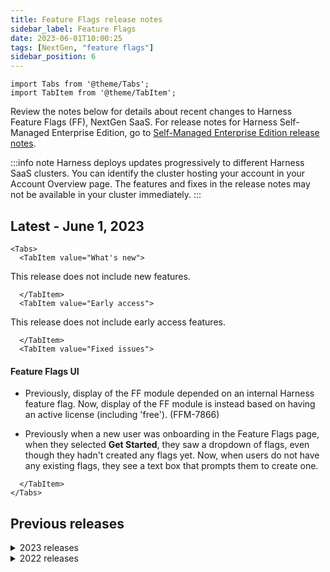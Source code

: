 ```yaml
---
title: Feature Flags release notes
sidebar_label: Feature Flags
date: 2023-06-01T10:00:25
tags: [NextGen, "feature flags"]
sidebar_position: 6
---
```


```mdx-code-block
import Tabs from '@theme/Tabs';
import TabItem from '@theme/TabItem';
```

Review the notes below for details about recent changes to Harness Feature Flags (FF), NextGen SaaS. For release notes for Harness Self-Managed Enterprise Edition, go to [Self-Managed Enterprise Edition release notes](/release-notes/self-managed-enterprise-edition).

:::info note
Harness deploys updates progressively to different Harness SaaS clusters. You can identify the cluster hosting your account in your Account Overview page. The features and fixes in the release notes may not be available in your cluster immediately.
:::

## Latest - June 1, 2023

```mdx-code-block
<Tabs>
  <TabItem value="What's new">
```
This release does not include new features.

```mdx-code-block
  </TabItem>
  <TabItem value="Early access">
```

This release does not include early access features.

```mdx-code-block
  </TabItem>
  <TabItem value="Fixed issues">
```

#### Feature Flags UI

* Previously, display of the FF module depended on an internal Harness feature flag. Now, display of the FF module is instead based on having an active license (including 'free'). (FFM-7866)

* Previously when a new user was onboarding in the Feature Flags page, when they selected **Get Started**, they saw a dropdown of flags, even though they hadn't created any flags yet. Now, when users do not have any existing flags, they see a text box that prompts them to create one.

```mdx-code-block
  </TabItem>
</Tabs>
```

## Previous releases

<details>
<summary>2023 releases</summary>

#### May 25, 2023

##### What's new

This release does not include new features.

##### Early access

This release does not include early access features.

##### Fixed issues

###### Feature Flags server

The **FF server** has been updated to version **1.1071.0** with the following updates.

* For customers with a large volume of targets (in the millions), the Target page load time could be slow. Harness has introduced additional indexes to improve the response time of this page. (FFM-7988)

* There was an issue when Git Sync was first configured, a sync was not attempted until a flag was changed or a new one was created. With this fix, a sync is immediately attempted when you configure Git Sync, and the existing flags in your project are backed up to the remote file. (FFM-7681)

###### Feature Flags SDKs

The **Python** server SDK has been updated to version **1.1.12** with the following update.

*  There was an issue where if an error occurred when processing a new stream event, the SDK could potentially log a blank string. This issue has been fixed and the SDK now logs these errors correctly. (FFM-8015)

#### May 24, 2023

##### What's new

This release does not include new features.

##### Early access

This release does not include early access features.

#### Feature Flags SDKs

The **Python** server SDK has been updated to version **1.1.11** with the following update.

* Fixed an issue where the SDK was not evaluating flags with multiple and/or nested prerequisites correctly.

#### May 23, 2023

##### What's new

This release does not include new features.

##### Early access

This release does not include early access features.

##### Fixed issues

###### Feature Flags UI

* The toggle for turning Git Sync on and off was causing the branch settings menu to disappear and display the **Set Up Git Sync** button incorrectly. This issue has been fixed. (FFM-7786)
* The Target and Target Group pages reported successful save and edit operations before the operations completed. This issue has been fixed. (FFM-7609)

#### May 22, 2023

##### What's new

This release does not include new features.

##### Early access

This release does not include early access features.

##### Fixed issues

###### Feature Flags SDKs

The **Ruby** server SDK has been updated to version **1.1.1** with the following updates.

* Fixed evaluator logic. Before, if a target group had multiple clauses, all clauses had to evaluate to true for the entire condition to be true. This logic has been changed to match that of other SDKs. Now only one condition clause needs to be true. (FFM-6503)

* Certain log messages will now be coded with a unique 4-digit number to help identify issues across SDKs. (FFM-7324)
  
  Response code patterns for each SDK stage are:
  * Initialization - 1xxx
  * Auth - 2xxx
  * Close - 3xxx
  * Polling - 4xxx
  * Streaming - 5xxx
  * Evaluation - 6xxx
  * Metrics - 7xxx

#### May 19, 2023

##### What's new

This release does not include new features.

##### Early access

This release does not include early access features.

##### Fixed issues

###### Feature Flags server

The **FF server** has been updated to version **1.1054.2** with the following update.

* The Identifier search filter sometimes incorrectly used a wildcard match. This happened if two flags had overlapping names such as `flag_one` and `flag_one_b`. The detail view of `flag_one_b` sometimes returned `flag_one` details instead. Because flags order by creation, this only happened when flags were created in a certain order. This fix uses an exact match when searching for flag identifiers. (FFM-7928)

#### May 15, 2023

##### What's new

This release does not include new features.

##### Early access

This release does not include early access features.

##### Fixed issues

###### Feature Flags server

* Previously, re-enabling Git Experience did not trigger an immediate Git sync. With this change, flags are synchronized as soon as Git Experience is re-enabled. (FFM-7670)

* Some Git sync operations were failing if there was a large volume of flags and environments. This fix increased the transaction time-out for Git sync calls to allow processing of a large number of the flags. (FFM-7638)

* Policy checks weren't being carried out on flag rules added from the Target Group details page. This issue has been fixed. (FFM-7607)(FFM-7606)

* Previously, Feature Flag permissions and roles assigned to users or user groups in Access Control were applied at the account and project levels, but not at the organization level. With this change, roles and permissions assigned at the organization level are now honored. (FFM-7376)

* When you try to delete a flag that is a prerequisite to another flag, the UI now shows an improved message that explains why this cannot be done: *Cannot delete flag which is a prerequisite for other flags*. (FFM-5105)

#### May 4, 2023

##### What's new

This release does not include new features.

##### Early access

This release does not include early access features.

##### Fixed issues

###### Feature Flags SDKs

* Fixed an issue in the onboarding flow where the flag validation did not work as expected. (FFM-7534)

#### April 26, 2023

##### What's new

This release does not include new features.

##### Early access

This release does not include early access features.

##### Fixed issues

###### Feature Flags SDKs

The **Node.js** server SDK was updated to version **1.2.16** with the following update:

* The eventsource library was opening three separate streams instead of one when the library disconnected and reconnected. This issue has been fixed. (FFM-7412)

#### April 22, 2023

##### What's new

This release does not include new features.

##### Early access

This release does not include early access features.

##### Fixed issues

##### Feature Flags UI

* Fixed an issue where the metrics loading spinner was hanging indefinitely. (FFM-6735)

* Updated the field validation for the **YAML path** field in the Git connection form to prevent entering invalid path names beginning with `./`. (FFM-7448)

#### Latest - April 11, 2023

##### What's new

This release does not include new features.

##### Early access

This release does not include early access features.

##### Fixed issues

##### Feature Flags UI

* Fixed an issue where the metrics loading spinner was hanging indefinitely. (FFM-6735)

* Updated the field validation for the **YAML path** field in the Git connection form to prevent entering invalid path names beginning with `./`. (FFM-7448)

#### April 11, 2023

##### What's new

This release does not include new features.

##### Early access

This release does not include early access features.

##### Fixed issues

###### Feature Flags UI

Fixed an issue where users with reduced access could not create Feature Flags SDK Keys as a result of a permission mismatch between the frontend and backend. (FFM-7295)

#### April 10, 2023

##### What's new

* The UI now provides improved RBAC messaging when trying to toggle or edit a flag in an environment without the correct permissions. (FFM-7234)

##### Early access

This release does not include early access features.

##### Fixed issues

###### Feature Flags server

The **FF server** has been updated to version **1.1007.0** with the following updates.

* Previously, the number of flags returned in the **Target Management** page was capped at 100.  This change lets Harness show all flags even if the number is greater than 100. (FFM-7457)
* Feature Flag identifiers now follow the same guidelines as the Harness Platform entities. This means they can include a `$` in the name. (FFM-7436)
* Previously, FF was only checking permissions at the account and project level. With this update, permissions and roles assigned at the organization level will also be honored. (FFM-7376)


#### April 5, 2023

##### What's new

This release does not include new features.

##### Early access

This release does not include early access features.

##### Fixed issues

###### Feature Flags SDKs

* The **Python** server SDK has been updated to version **1.1.10** with the following update.
  * The SDK now logs an error if an evaluation fails and the default variation is returned. (FFM-7360)

* The **Ruby** server SDK has been updated to version **1.1.0** with the following updates.
  * Metrics counters are now stored in a map, instead of a queue, for more efficient memory usage. The metric payload size should now also be smaller, resulting in more efficient network bandwidth usage. (FFM-7285)
  * Improved the authentication retry logic to only retry on certain HTTP codes. Certain error codes will be treated as transient and others not. Ensured that while the SDK is authenticating, default values are served. (FFM-7325)
  * Added a Ruby on Rails example in the SDK [repository](https://github.com/harness/ff-ruby-server-sdk). (FFM-6926)
  * Disabling the metrics processor didn't disable entries being written to the queue, causing an eventual memory leak. This fix corrects this behavior. (FFM-6965)
  * Added TLS support to the SDK and updated the documentation in the SDK [repository](https://github.com/harness/ff-ruby-server-sdk).

#### April 4, 2023

##### What's new

This release does not include new features.

##### Early access

This release does not include early access features.

##### Fixed issues

###### Feature Flags SDKs

The **Node.js** server SDK was updated to version **1.2.15** with the following update.

* Occasionally, the retry strategy could open several event streams at once if the application disconnected intermittently. This issue has been fixed and the SDK opens only one stream when the EventSource library reconnects. (FFM-7412)
* The EventSource library was updated to version 2.1.4. (FFM-7421)

#### March 30, 2023

##### What's new

This release does not include new features.

##### Early access

This release does not include early access features.

##### Fixed issues

###### Feature Flags server

The **FF server** has been updated to version **1.979.0**, with the following update.

* Before this update, targets never expired. Now, targets expire if they have not been updated for 60 days, except when used in flag rule, or when part of a target group's include/exclude lists. For more information, go to [How targets expire](/docs/feature-flags/ff-target-management/add-targets#how-targets-expire).

###### Feature Flags SDKs

* The **Java server SDK** has been updated to version **1.2.2**, with the following updates.

  * Minor internal changes were made to make it easier for developers to use classes that were previously marked private.

* The **Go server SDK** has been updated to version **0.1.8** with the following update.

  * Previously, a few logs on startup would use fmt.Println() instead of using the custom logger passed in via harness.WithLogger(logger). This could cause these startup logs to be in a different format, and appear to be logged at an `error` level instead of logged correctly as `debug`. This has been resolved and all logs emitted by the SDK now go through the custom logger if it's passed in. (FFM-7347)

#### March 29, 2023

##### What's new

This release does not include new features.

##### Early access

This release does not include early access features.

##### Fixed issues

###### Feature Flags SDKs

The **Go server SDK** has been updated to version **0.1.7**, with the following updates.

* Previously if a custom logger was passed in to the SDK through the harness.WithLogger(logger) function, the custom logger was not used when logging HTTP requests. This could cause HTTP request logs to be in a different format, and appear to be logged at an `error` level instead of correctly logged `debug`. This has been resolved, and all logs emitted by the SDK now go through the custom logger if it's passed in. (FFM-7327)

* Added a flag code cleanup example and some information on how to run the example in the [Go SDK repository](https://github.com/harness/ff-golang-server-sdk). (FFM-6794)

* Added documentation in the [Harness flag_cleanup repository](https://github.com/harness/flag_cleanup) on how to clean up flags automatically using Harness pipelines. (FFM-6796)


#### March 28, 2023

##### What's new

The [**Erlang server SDK**](/docs/feature-flags/ff-sdks/server-sdks/erlang-sdk-reference), which was in Beta, has been released as GA with version **1.0.0**. This release includes the following updates.

* **Breaking changes**

  - Changes to mulit-instance behavior. Go to the [Readme](https://github.com/harness/ff-erlang-server-sdk#run-multiple-instances-of-the-sdk) for updated instructions and code samples for the following:
    - If you define a multi-instance configuration, and one of the instances (including the default instance) fails to authenticate, then the other instances do not attempt to start, and the SDK does not boot.
    - You can choose not to start the default instance.

* **Enhancements**
  - The SDK is now available on [hex.pm](https://hex.pm/).
  - Improved logging for debugging purposes

##### Early access

This release does not include early access features.

##### Fixed issues

###### Feature Flags SDKs

The **Erlang server SDK** was released as GA, version **1.0.0**, and includes the following bug fix:

* There was an issue in multi-instance functionality that prevented users from starting up multiple instances. This issue has been fixed. (FFM-7187)

#### March 23, 2023

##### What's new

This release does not include new features.

##### Early access

This release does not include early access features.

##### Fixed issues

###### Feature Flags SDKs

The **Node.js server SDK** has been updated to version **1.2.14** with the following updates:

* The EventSource library was updated to version 2.1.3. (FFM-7198)
* On streaming errors, the error was not included in the `retrying` event payload. This fix adds the error to the payload. (FFM-7198)
* Checks were added to see if errors are eligible for retries, and if not, the SDK stops retrying. (FFM-7198)
* The SDK now logs each retry. This ensures the most recent error is logged if errors change during retries. (FFM-7198)


#### March 23, 2023

##### What's new

This release does not include new features.

##### Early access

This release does not include early access features.

##### Fixed issues

###### Feature Flags SDKs

The **Node.js server SDK** has been updated to version **1.2.13** with the following update:

* A race condition during initialization could cause some flag evaluation calls (when called immediately after calling waitForInitialization) to return the default value instead of the actual evaluated value. This issue has been fixed. (FFM-7289) 


#### March 21, 2023

##### What's new

This release does not include new features.

##### Early access

This release does not include early access features.

##### Fixed issues

###### Feature Flags server

The **FF server** has been upated to version **1.968.0** and includes the following updates:

* When searching for a flag, the search filter sometimes failed if the flag description was null rather than empty. This issue has been fixed. (FFM-7213)
* When using GitSync to save a flag with a floating point value, the feature flag service generated an error.
The service now correctly handles floating point numbers saved from Git. (FFM-7118)


#### March 16, 2023

##### What's new

This release does not include new features.

##### Early access

This release does not include early access features.

##### Fixed issues

###### Feature Flags SDKs

The **Java server SDK** has been updated to version **1.2.1** and includes the following update:

* When an SDK key was not supplied, the SDK continually retried. This issue was fixed and now, if authentication fails, the SDK no longer retries constantly, and instead generates a MissingSdkKeyException. (FFM-7214)


#### March 15, 2023

##### What's new

This release does not include new features.

##### Early access

This release does not include early access features.

##### Fixed issues

###### Feature Flags SDKs

The **Node.js server SDK** has been updated to version **1.2.12** and includes the following update:

* The event source was updated to version 2.1.2. This adds eligible errors to the `retrying` event payload. (FFM-7198)

#### March 09, 2023

##### What's new

This release does not include new features.

##### Early access

This release does not include early access features.

##### Fixed issues

###### Feature Flags SDKs

The **Java server SDK** has been updated to version **1.2.0** and includes the following updates:

* Improved support for TLS allows custom CA certificates to be provided. (FFM-7004)
* A new HTTP header, `Harness-SDK-Info`, was added. This header helps the Feature Flag service identify connected client SDKs apart from server SDKs. (FFM-7038)
* Error handling for invalid SDK keys has been improved. (FFM-6964)

#### March 08, 2023

##### What's new

This release does not include new features.

##### Early access

This release does not include early access features.

##### Fixed issues

###### Feature Flags UI

- Onboarding examples displayed a flag name instead of the required flag identifier. This issue is now fixed. (FFM-6921)

#### March 02, 2023

##### What's new

This release does not include new features.

##### Early access

This release does not include early access features.

##### Fixed issues

###### Feature Flag SDKs

The **Node.js server SDK** has been updated to version **1.2.11** and includes the following updates:

- All three retry strategies no longer fire off their initial retry at the same time. (FFM-7002)
- The eventsource library now closes correctly if `eventsource.close` is called while it's in a RETRYING state. (FFM-7002)
- The SDK no longer retries on 40x errors. It now only retries on 50x and I/O errors. (FFM-7002)


#### February 24, 2023

##### What's new

This release does not include new features.

##### Early access

This release does not include early access features.

##### Fixed issues

###### Feature Flag SDKs

The **Node.js server SDK** has been updated to version **1.2.10** and includes the following updates:
- The Node.js SDK uses the eventsource library. **In rare cases**, an issue occurred when a 500 response was received from the remote system, the connection seemed to close and stop retrying. However, if it received an unspecified error, for example if the endpoint doesn’t exist or goes down suddenly, or if the remote system closed the connection, then the SDK tried to connect to the /stream endpoint every second, forever. This issue was resolved with the following updates:

  - The SDK now falls back to polling if the stream disconnects. (FFM-4204)
  - The SDK attempts to reconnect on retryable errors using an exponential backoff and retry strategy provided by the Harness fork of eventsource. (FFM-4204)
  - A new retry event is emitted so the SDK can log the current retry attempt. (FFM-4204)

#### February 21, 2023

##### What's new

This release does not include new features.

##### Early access

This release does not include early access features.

##### Fixed issues

###### Feature Flag SDKs

The **Python server SDK** has been updated to version **1.1.9** and includes the following update:
* SSE updates were stopping due to a lost connection. Now, the SSE connection is reestablished if it drops. (FFM-6932) 

#### February 15, 2023

##### What's new

This release does not include new features.

##### Early access

This release does not include early access features.

##### Fixed issues

###### Feature Flag SDKs

The **.NET server SDK** has been updated to version **1.1.7** and includes the following updates:

* The default poll interval was corrected from 20 seconds to 60 seconds, consistent with the other SDKs. (FFM-3691)
* The SSE EventSource was not detecting that a connection may have dropped. The SDK will now reconnect correctly if it loses its connection to the stream endpoint. (FFM-6877)

#### February 9, 2023

##### What's new

This release does not include new features.

##### Early access

This release does not include early access features.

##### Fixed issues

###### Feature Flag SDKs

- The **Flutter client SDK** has been updated to version **1.0.10** and includes the following updates:
  - This SDK now uses Android SDK 1.0.20. (FFM-6822)
  - This update fixes excessive network calls when calling flag evaluation functions. (FFM-6822)

- The **Python server SDK** has been updated to version **1.1.8** and includes the following updates:
  - Added `wait_for_initialization` to the client API, which can be called to block the thread until all groups and flags have been retrieved and loaded into the cache. (FFM-6549)
  - Added `is_initialized` to the client API, which can be called at any time to check if the initial retrieval and caching of groups and flags has been completed. (FFM-6549)

  :::info note
  For an example usage of `wait_for_initialization` go to [the SDK's repository](https://github.com/harness/ff-python-server-sdk/blob/main/examples/wait_for_initialization_example/wait_for_initialization.py).
  :::


#### February 6, 2023

##### What's new

This release does not include new features.

##### Early access

This release does not include early access features.

##### Fixed issues
###### Feature Flags UI

* The **Complete** button at the end of the onboarding flow was always enabled. Now, it is disabled until the user receives a successful evaluation. (FFM-5987)

###### Feature Flag SDKs

The **Python SDK** has been updated to version **1.1.7** and includes the following new feature:

* When adding targets to a group based on conditions, the `in` operator is now case-sensitive in the SDK. (FFM-5991)

  :::info note 
  If you are targeting any groups using the `in` operator, ensure that your target condition takes into account the case sensitivity of the operator.
  :::

#### January 27, 2023

##### What's new

This release does not include new features.

##### Early access

This release does not include early access features.

##### Fixed issues

###### Feature Flag SDKs

The **Java server SDK** has been updated to version **1.1.11** and includes the following changes:

- Timeout errors were logged due to the code calling `awaitTermination()` before `shutDown()` when stopping the update processor. There was also a misleading warning about the poller not being restarted. These issues have been fixed. (FFM-6581)


#### January 26, 2023

##### What's new

This release does not include new features.

##### Early access

This release does not include early access features.

##### Fixed issues
###### Feature Flag SDKs
- The **React client SDK** has been updated to version **1.1.0** and includes the following changes:
  - You can now listen for errors that are caused by network issues. For more information about this, go to [the SDK's readme file.](https://github.com/harness/ff-react-client-sdk/blob/main/README.md) (FFM-6578)
  - You can now provide the SDK with a set of evaluations that it can serve instantly upon initialization. For more information about this, go to [the SDK's readme file.](https://github.com/harness/ff-react-client-sdk/blob/main/README.md) (FFM-6578) 

- The **Javascript client SDK** has been updated to version **1.8.0** and includes the following change:
  - You can now provide the SDK with a set of evaluations that it can serve instantly upon initialization. For more information about this, go to [the SDK's readme file.](https://github.com/harness/ff-javascript-client-sdk/blob/main/README.md) (FFM-6489)

- The **Android client SDK** has been updated to version **1.0.19** and includes the following changes:
  - A new event was added, `SSE_RESUME`, which fires if the application loses and regains internet.  When the event fires: 
    - The SDK internally reloads all feature config into cache. (FFM-6574)
    - Applications can listen to this event to ensure event listeners don't miss any streamed events during periods of downtime.

#### January 25, 2023

##### What's new

This release does not include new features.

##### Early access

This release does not include early access features.

##### Fixed issues

###### Feature Flag SDKs

The **Go server SDK** has been updated to version **0.1.6** and includes the following update:
* Some target segment include rules were not working for numeric values. This issue has been fixed. (FFM-6384)

#### January 24, 2023

##### What's new

This release does not include new features.

##### Early access

This release does not include early access features.

##### Fixed issues
###### Feature Flag SDKs
- The **Android client SDK** has been updated to version **1.0.18**. This fixes a bug that caused unhandled exception errors due to duplicate callbacks during the SDK initialization. (FFM-6395)
- The **Flutter client SDK** has been updated to version **1.0.8**. This includes the following:
  - Fixed a bug that caused applications to shut down in response to API errors caused by no internet connection. (FFM-6395)
  - Fixed a bug that caused streaming to stop working if internet connectivity was lost. (FFM-6395) 

#### January 23, 2023

##### What's new

This release does not include new features.

##### Early access

This release does not include early access features.

##### Fixed issues
###### Feature Flag SDKs
- The **Javascript SDK** has been updated to version **1.7.0**. This fix adds the `Harness-AccountID` and `Harness-EnvironmentID` fields to the HTTP request header in all calls after the initial authorization request. These values are extracted from the JWT, so you don't need to add a value for them. (FFM-6507)

- The **Android client SDK** has been updated to version **1.0.17**. This includes the following changes:
  - Fixed a bug that caused a 401 error when the SDK tried to send a request to the `stream` endpoint if the request was to a non-production environment. (FFM-4603)
  -   Fixed a bug that caused the SDK to stop working if an identifier isn't provided during the SDK initialization. The SDK will now use the name if you don't provide an identifier. You will receive an error if you don't provide either a name or identifier as at least one of these is required for all client-side SDKs. (FFM-6396)

#### January 21, 2023

##### What's new

This release does not include new features.

##### Early access

This release does not include early access features.

##### Fixed issues

###### Feature Flags authentication service

The Feature Flags authentication service has been updated to version 1.0.6 with the following update:

* The authentication service was logging warnings as it tried to authenticate with each cluster in turn. This could produce warnings even when authentication was eventually successful. Now, if authentication is successful, no warnings are logged. (FFM-6557)

#### January 19, 2023

##### What's new

This release does not include new features.

##### Early access

This release does not include early access features.

##### Fixed issues
###### Feature Flags SDKs
- The **Javascript client SDK** has been updated to version **1.6.0**. This includes the following changes:
  - You can now customise the interval of how often metrics data is sent to the metrics endpoint. (FFM-6498)
  - If the metrics data is not successfully posted to the endpoint after two attempts, the data is cleared to ensure the metrics data doesn't get too large and cause performance issues. (FFM-6509)

- The **Java server SDK** has been updated to version **1.1.10**. This includes the following changes:
  -  Improvements to how the metrics endpoint processes platform targets. (FFM-6392)
  -  Fixed a bug that caused an error due to incompatibility with an older version of OkHttp. (FFM-6442)
  
- The **Ruby server SDK** has been updated to version **1.0.6**. This fixes dependency issues with OpenAPI that caused errors when trying to initialize the SDK. (FFM-6523)

#### January 17, 2023

##### What's new

This release does not include new features.

##### Early access

This release does not include early access features.

##### Fixed issues
###### Feature Flags UI

* If you changed the environment, and then opened the **Pipeline** tab or **Environment** tab on a second screen, the environment you set defaulted to the original one. This has been fixed and the environment you select is consistent through all tabs. 


#### January 10, 2023

##### What's new

This release does not include new features.

##### Early access

This release does not include early access features.

##### Fixed issues
###### Feature Flags UI

- Fixed a bug that prevented a completion tick from appearing in the UI after an evaluation had successfully passed. (FFM-6127)

- Fixed an error that caused the Complete button at the end of the Get Started flow to link to the beginning of the flow instead of linking to the expected Feature Flag list page. (FFM-5988)

- Resolved an issue that caused you to scroll unnecessarily when you expanded the target attribute or operator dropdown menus when creating a target. (FFM-5187)

- Fixed a bug where scrollbars were unnecessarily displayed in the target groups section of the targets page during loading. (FFM-4053)

###### Feature Flag SDKs

* The **Ruby server SDK** has been updated to version **1.0.5**. This fixes a bug that caused the SDK to not wait for initialization when using the `wait_for_initialization` method. (FFM-6393)

</details>

<details>
<summary>2022 releases</summary>

#### December 22, 2022

##### What's new

This release does not include new features.

##### Early access

This release does not include early access features.

##### Fixed issues
###### Feature Flags UI

* Resolved an issue that caused the edit section of a pipeline not to load on the Feature Flag module. (FFM-5948)

#### December 15, 2022

##### What's new

This release does not include new features.

##### Early access

This release does not include early access features.

##### Fixed issues

###### Feature Flags SDKs

The Java server SDK has been updated to version 1.1.9 and includes the following update:

* A NullPointerException was thrown when a null target was given. This update fixes the MetricsProcessor to handle nulls correctly. (FFM-6125)

#### December 13, 2022

##### What's new

This release does not include new features.

##### Early access

This release does not include early access features.

##### Fixed issues

**Feature Flags UI**

* Fixed a bug where target names were labelled "UNDEFINED" on the Harness UI if the name contained spaces. (FFM-5866)

**FF SDKs**

The Python SDK has been updated to version 1.1.5. This includes the following changes:

- Fixed a bug where only one target was registered as a metric when multiple, unique targets evaluations were made. (FFM-5995)

- Fixed a bug that caused an error the first time a metrics request was sent. (FFM-5995)

#### December 7, 2022

##### What's new

This release does not include new features.

##### Early access

This release does not include early access features.

##### Fixed issues

**Feature Flags UI**

- Fixed a UI bug where the dialog box during the flag creation was shorter in length than it should be. (FFM-5509)

- Resolved an issue that caused flag lists to load slowly. (FFM-5507)

- Fixed a bug that caused flag pipeline stages to continue to run even if previous stages had failed. (FFM-5289)

- Fixed a minor UI bug where the back and next buttons during the Get Started flow were pushed out of the browser view. (FFM-5086)

- Resolved a minor UI bug that caused the empty state image in the Feature Flags landing page to be incorrectly aligned. (FFM-3839)

**Feature Flag SDKs**

The Java SDK has been updated to version 1.1.8. This version includes the following changes:

- Added a check to ensure the correct variations are served when a flag has nested prerequisite flags. (FFM-5306)
- Fixed a bug where the Target ID set by the customer was being overwritten and set to the default value. (FFM-5471)
- Fixed an issue with our internal dependencies that prevented the Java SDK version 1.1.7 from initializing. (FFM-5944)

#### December 1, 2022

##### What's new

This release does not include new features.

##### Early access

This release does not include early access features.

##### Fixed issues

**Feature Flag SDKs**

- The .NET SDK has been updated to version 1.1.6. This adds a check to ensure the correct variations are served when a flag has nested prerequisite flags. (FFM-5307)

- The Python SDK has been updated to version 1.1.4. This includes the following changes:

  - Added a check to ensure the correct variations are served when a flag has nested prerequisite flags. (FFM-5263)
  - Fixed a bug where requests continuously repeated themselves when using the SDK's streaming mode. (FFM-5352)

#### November 30, 2022

##### What's new

This release does not include new features.

##### Early access

This release does not include early access features.

##### Fixed issues

###### Feature Flags SDKs

The .NET server SDK has been updated to version 1.1.6 with the following update:

* When a flag depended on a prerequisite flag being true, the evaluation failed if the prerequisite flag's variation `value` and `identifier` were identical. This issue has been fixed and the evaluation now works correctly in that case. (FFM-5307)


#### November 29, 2022

##### What's new

This release does not include new features.

##### Early access

This release does not include early access features.

##### Fixed issues

**Feature Flags UI**

- Minor UI bug resolved in which buttons for creating Flags were sometimes pushed out of the browser view. (FFM-5336)

- Added a warning that Flag Variation names cannot contain only numerical characters. (FFM-4581)

- Resolved an issue where the Getting Started flow was inadvertently showing only Xamarin instructions in some cases. (FFM-5203)

**Feature Flag SDKs**

The Android SDK has been updated to version 1.0.14. This update fixes a bug that prevented metric data from appearing in the UI.

#### November 21, 2022

##### What's new

A new React Client SDK has been released for Feature Flags as version 1.0.0. To read more about this SDK, see the Reference Guide and the GitHub repository.

##### Early access

This release does not include early access features.

##### Fixed issues

**Feature Flag SDKs**

- The Ruby SDK has been updated to version 1.0.3. This fixes the following issues:

  - The SDK is now compatible with Ruby 2.6. (FFM-5354)
  - Some JSON was being incorrectly rendered in Flag responses. This has been fixed and responses are in the correct format. (FFM-4755)
  - When using a prerequisite Flag, if the identifier and value were not identical, the wrong value for the original Flag was returned. Now, the correct value is returned. (FFM-5355)
  - Target groups were storing data incorrectly due to an incorrect variable, the variable has now been fixed and data is stored correctly. (FFM-4058)

#### November 11, 2022

##### What's new

This release does not include new features.

##### Early access

This release does not include early access features.

##### Fixed issues

**Feature Flags UI**

* When submitting an invalid YAML file for Feature Flag steps in a Pipeline, you now receive an error describing why the YAML is invalid. Previously the incorrect YAML was accepted and only showed a general error during pipeline execution. (FFM-4557)

**Feature Flag SDKs**

- The Java SDK has been updated to version 1.1.6.0. This fixes the following issues:

  - A bug where sometimes the SDK was not closed before making a new request. (FFM-3246)

  - Previously when setting metrics to false, the metrics weren't posted but continued to queue. This has been fixed so that they don't queue, therefore saving memory. (FFM-3694)

  - The Java SDK previously took the first value for Flag rules, instead of cycling through all the rules, so the Flag was not evaluated as expected. This issue has been resolved and the SDK now successfully goes through and evaluates the list of rules for the IN clause. (FFM-4744)

  - A thread leak was fixed for the metrics processor. (FFM-4849)

  - Previously the OR and AND operators for Target Group attribute rules were both treated as AND operators. Now, the OR operator works correctly. (FFM-4808)

  - An inconsistency in the percentage distribution of multivariate Flags has been fixed, so the percentages now work correctly. (FFM-4830)

#### November 6, 2022

##### What's new

This release does not include new features.

##### Early access

This release does not include early access features.

##### Fixed issues

**Feature Flags UI**

- Added validation messages to Flag pipelines to ensure you know which fields must be completed for your pipeline to run successfully. (FFM-3176)

- Fixed a bug that was causing some failure strategies not to show on Feature Flag Pipeline stages. (FFM-4844)

**Feature Flag SDKs**

The Android SDK has been updated to 1.0.13.

* This fixes a bug where metric data was not showing in the UI.

#### October 31, 2022

##### What's new

This release does not include new features.

##### Early access

This release does not include early access features.

##### Fixed issues

- **Javascript SDK**

  The Javascript SDK has been updated to 1.4.14.

  This fixes a bug to ensure that Target identifiers are sent as a string before authorization, to prevent authorization errors. (FFM-5104)

- **.NET SDK**

  The .NET SDK has been updated to 1.1.5.

  The SDK will now print debug logs for analytics to the console. (FFM-4835)

- **Java SDK**

  The Java SDK has been updated to 1.1.5.3. This fixes the following bugs:

  - OR conditions being incorrectly treated as AND conditions. (FFM-4808)

  - Multivariate Flags using percentage roll-outs showing inconsistent amounts of results based on the inserted percentages. (FFM-4830)

#### October 25, 2022

##### What's new

This release does not include new features.

##### Early access

This release does not include early access features.

##### Fixed issues

* A potential race condition during initialization was detected in the Android SDK version 1.0.11. This issue has been resolved in version 1.0.12.

#### October 21, 2022

##### What's new

This release does not include new features.

##### Early access

This release does not include early access features.

##### Fixed issues

- Some accounts were not able to use failure strategies on their Feature Flags pipeline stages. We've fixed this bug and all accounts can now use failure strategies. (FFM-4844)
- On the Harness Platform, any Get Started with Feature Flag buttons will now take you directly to the first stage of the Get Started flow, instead of the Overview page. (FFM-4740)

#### October 20, 2022

##### What's new

This release does not include new features.

##### Early access

We've released a beta version of an Apex SDK for Feature Flags.

For more information and to access this SDK, see the Apex SDK reference guide and the GitHub repository.

##### Fixed issues

The Python server SDK has been updated to version 1.1.3. (FFM-4744)

* This fixes a bug where OR conditions in Target Groups were incorrectly treated as AND conditions. If you use Target Group functionality, make sure to upgrade to this latest version as soon as possible.

#### October 18, 2022

##### What's new

You can now add a default pipeline to your Feature Flags that will be applied when you add targeting rules, or when you enable or disable a Flag. This means that you can ensure your Flag changes go through the process you want them to, allowing for better security and more consistent operations. For example, you can add an approval step so all your production Flag changes must be approved before they are executed, or you can send a Slack notification every time a Flag changes.

For more information about how to use a default pipeline for your Flags, go to Add a Default Pipeline for Flag Changes.

##### Early access

This release does not include early access features.

##### Fixed issues

The Java Server SDK has been updated to version 1.1.5.2. (FFM-4744)

* This fixes a notable bug where Target Group evaluations with multiple attributes were not evaluated beyond the first listed attribute. If you use Target Group functionality, make sure to upgrade to this latest version as soon as possible.

#### October 5, 2022

##### What's new

This release does not include new features.

##### Early access

This release does not include early access features.

##### Fixed issues

* The Go SDK has been updated to version 0.1.3 to fix the SDK's internal dependencies. You do not need to take any action. (FFM-4678)

#### September 29, 2022

##### What's new

This release does not include new features.

##### Early access

This release does not include early access features.

##### Fixed issues

* The audit log for a Feature Flag previously didn't show human-friendly messages and did not log all changes, making it difficult to understand what was updated. This has now been fixed and the audit log shows easy to understand messages for all events including adding or removing a clause, or adding an item to the exclusion list. (FFM-4481)

#### September 26, 2022

##### What's new

For self-serve customers, you can now create and upgrade a Feature Flags subscription directly through the Harness Platform instead of contacting our Sales team, meaning you can manage your subscription quickly, securely, and at any time.

For information about the current plans you can subscribe to, go to Pricing & Plans. For more information about how to use subscriptions, go to Subscribe to Feature Flags.

##### Early access

This release does not include early access features.

##### Fixed issues

This release does not include fixed issues.

#### September 9, 2022

##### What's new

The Feature Flag PHP SDK has been released. This means you can now connect an application that uses PHP when using Harness Feature Flags.

For more information about the PHP SDK, go to the PHP Reference Guide. For information about Feature Flag SDKs, go to our SDK Overview.

To get the SDK, go to our PHP Git Repository.

##### Early access

This release does not include early access features.

##### Fixed issues

The Node.js SDK has been updated to version 1.2.8. (FFM-4494)

* This update fixed a bug that caused the SDK to unexpectedly shut down when a Target Group was deleted. This has been fixed and you can now deleted Target Groups without issue.

#### September 1, 2022

##### What's new

This release does not include new features.

##### Early access

This release does not include early access features.

##### Fixed issues

The .NET SDK has been updated to version 1.1.4. (FFM-4463)

* This update fixed a bug that occurred when running the SDK with the Relay Proxy in offline mode. This has been fixed and the SDK can now run the Relay Proxy in offline mode.

#### August 31, 2022

##### What's new

This release does not include new features.

##### Early access

This release does not include early access features.

##### Fixed issues

* The Python SDK has been updated to version 1.1.2 to update two of the dependencies in the SDK. For security purposes, please ensure to update the SDK to this version. (FFM-4425)

#### August 25, 2022

##### What's new

This release does not include new features.

##### Early access

This release does not include early access features.

##### Fixed issues

###### Feature Flag SDKs

The .NET SDK has been updated to version 1.1.3. Fixes in this update include:

- The package name for the SDK has changed from ff-netF48-server-sdk to ff-dotnet-server-sdk. To use this version, make sure you remove the old package name and use the new one.

- The sample app in the .NET SDK Git repository has been updated to the new version 1.1.3. (FFM-3651)

- The default configuration of the .NET SDK didn't have analytics enabled. (FFM-3520)

  This has been fixed and analytics is now set to true and enabled as default.

- When using the Relay Proxy with the .NET SDK, the URL for sending events was incorrect. (FFM-3652)

  The events URL has now been updated so it directs to the correct place.

- The .NET SDK README file has been updated to rename the Target data. (FFM-3759)

  The example Target data is now consistent across the sample code in the README and the SDK Reference Guide.

- The .NET SDK README file has updated to remove an extra period and a reference to debugging that was causing the example to fail. (FFM-4306)
  You can now run the example successfully.

- When evaluating Target Groups that used an IN operator, the SDK was only evaluating the first Target. (FFM-4358)
  The logic has now been fixed so that the SDK will check all values when an IN operator is used for a Target Group.

###### Relay proxy

* The proxy had a dependency on a JWT package that is no longer maintained. This fix updated the JWT dependency to a package that is maintained. (FFM-3867)
* The proxy had a dependency on ff-server, which is in a private repository. This fix removed the dependency on ff-server. (FFM-3965)
* Harness provided a tool to generate offline config files. For details, go to [Run the Relay Proxy in offline mode](/docs/feature-flags/relay-proxy/deploy-relay-proxy#run-the-relay-proxy-in-offline-mode) (FFM-3772)

#### August 18, 2022

##### What's new

This release does not include new features.

##### Early access

This release does not include early access features.

##### Fixed issues

**Feature Flags UI**

- When creating a stage on pipeline template, Name and Description fields were displayed . (FFM-4098)

  As these fields are not required for creating a stage using a template, they have been removed from the About your Stage screen. You will no longer be able to enter a name and description for stages on a Pipeline template, but note this applies to templates only.

- When using a Pipeline and configuring a Flag stage, only the first 15 Flags in your Project would appear as an option in the Select Flag menu. (FFM-3716)

  This has been fixed and you can now select any Flag in your Project.

**Feature Flag SDKs**

The Python SDK has been updated to Version 1.1.1. Fixes in this update include:

- Removing the type of Flag check on Prerequisite Flags. (FFM-3868)

  Previously, if you created a Multivariate Flag as a Prerequisite Flag, once you turned the Flag on you couldn't turn it off again. This bug has been fixed and you can now turn Flags with Multivariate Prerequisite Flags.

- The Node.js SDK has been updated to Version 1.2.7. Fixes in this update include:
  - When using conditions for Target Groups, and conditions were treated as or conditions, meaning some Targets were not selected. (FFM-4331)
    This has now been fixed and conditions are treated correctly.

#### August 8, 2022

##### What's new

This release does not include new features.

##### Early access

This release does not include early access features.

##### Fixed issues

**Feature Flags UI**

- On the Harness Platform, when no Environment had been added to a project, the tooltip for a Flag toggle was displaying HTML. (FFM-4094)

  This has been fixed to remove the raw HTML text.

- On the Harness Platform, when the value of a Variation was set as a long non-breaking string, the content on the left bar of the Flag detail page overflowed into the main content of the page. (FFM-4010)

  This has been fixed so that the value will now wrap correctly.

**Feature Flag SDKs**

The Go SDK has been updated to Version 0.1.2. Fixes in this update include:

- The polling interval is now measured in seconds instead of minutes. (FFM-3676)
  This means the interval is now 60 seconds, instead of 1 minute. If you are using the default configuration, there are no actions for you. If you configured the polling interval, you need to convert the configuration from minutes to seconds. For more information, see Configure the SDK in the Go SDK Reference Guide.
- A check has been added to ensure that when a Flag has nested Prerequisite Flags, the correct Variations are served. (FFM-4043)
  You can now turn off analytics using the Go SDK. For more information, see Configure the SDK in the Go SDK Reference Guide. (FFM-3677)

#### August 1, 2022

##### What's new

This release does not include new features.

##### Early access

This release does not include early access features.

##### Fixed issues

- During the Feature Flag Getting Started tutorial on the Harness Platform, some buttons displayed an extra + symbol. (FFM-4056)

  This has been fixed and the extra symbols have been removed.

- On the Feature Flags UI, when adding a Flag to a Target, some text boxes did not adjust to fit the full width of the table. (FFM-4055)

  This has now been fixed and the text boxes adjust as necessary.

#### July 27, 2022

##### What's new

This release does not include new features.

##### Early access

This release does not include early access features.

##### Fixed issues

* An issue where Flag Evaluations were always returning the default Variation in the Feature Flag Node.js SDK has been fixed. Previously, if the Target you sent to Evaluate against a Flag was part of a Target Group, the default Variation was always returned instead of the valid Variation for that Flag. This is now fixed and the correct Variation is returned for all Targets. (FFM-4175)

* Due to this fix, the Feature Flag Node.js SDK has been updated to version 1.2.6.

#### July 18, 2022

##### What's new

This release does not include new features.

##### Early access

This release does not include early access features.

##### Fixed issues

* On the Harness UI, when you deleted the Environment you were currently active in, the identifier for that Environment should have been removed from the URL but wasn't. (FFM-3984) This issue has been fixed and the Environment identifier is now removed from the URL when you delete an active Environment.

#### July 11, 2022

##### What's new

This release does not include new features.

##### Early access

This release does not include early access features.

##### Fixed issues

- On the Target and Target Group page UI, when there are no Flag rules added the layout is now correctly aligned and stretches to the full available height. (FFM-3931)

- On the Flags page UI, when you enter a search term that returns no results, the search bar is no longer cleared and you can use the Clear Search button. (FFM-3877)

- When filtering Flags and you receive more than a single page of results then reset the filter or select another filter, the page number is updated correctly. (FFM-3876)
- When editing a multivariate Flag that has two Variations, the trash icon is now displayed at the end of each Variation row. (FFM-3714)

- The Retry button displayed when there is an error now reloads the Flag endpoint instead of the Environment endpoint. (FFM-3713)

- On the Flag details page, the Save or Cancel footer now aligns correctly with the panel. (FFM-3712)

</details>
